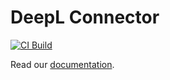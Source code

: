 # DeepL Connector

[![CI Build](https://github.com/ivy-rew/deepl-connector/actions/workflows/ci.yml/badge.svg)](https://github.com/ivy-rew/deepl-connector/actions/workflows/ci.yml)

Read our [documentation](deepl-connector-product/README.md).
